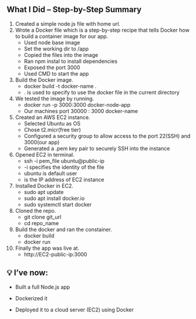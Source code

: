 ## What I Did – Step-by-Step Summary

1. Created a simple node.js file with home url.
2. Wrote a Docker file which is a step-by-step recipe that tells Docker how to build a container image for our app.
   - Used node base image
   - Set the working dir to /app
   - Copied the files into the image
   - Ran npm instal to install dependencies
   - Exposed the port 3000
   - Used CMD to start the app
3. Build the Docker image.
   - docker build -t   docker-name .
   - . is used to specify to use the docker file in the current directory
4. We tested the image by running.
   - docker run -p 3000:3000 docker-node-app
   - Our machines port 30000 : 3000 docker-name
5. Created an AWS EC2 instance.
   - Selected Ubuntu as OS
   - Chose t2.micr(free tier)
   - Configured a security group to allow access to the port 22(SSH) and 3000(our app)
   - Generated a .pem key pair to securely SSH into the instance
6. Opened EC2 in terminal.
   - ssh -i pem_file ubuntu@public-ip
   - -i specifies the identity of the file
   - ubuntu is default user
   - <public-ip> is the IP address of EC2 instance
7. Installed Docker in EC2.
   - sudo apt update
   - sudo apt install docker.io
   - sudo systemctl start docker
8. Cloned the repo.
   - git clone git_url
   - cd repo_name
9. Build the docker and ran the constainer.
    - docker build
    - docker run
10. Finally the app was live at.
    - http://EC2-public-ip:3000
   

    
 ## 💡 I’ve now: 
- Built a full Node.js app

- Dockerized it

- Deployed it to a cloud server (EC2) using Docker
